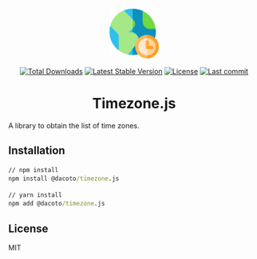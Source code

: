 <p align="center">
<img src="timezone.png"  height="100">
</p>

<p align="center">
<a href="https://www.npmjs.com/package/@dacoto/timezone.js"><img src="https://img.shields.io/npm/dt/@dacoto/timezone.js.svg" alt="Total Downloads"></a>
<a href="https://www.npmjs.com/package/@dacoto/timezone.js"><img src="https://img.shields.io/npm/v/@dacoto/timezone.js.svg" alt="Latest Stable Version"></a>
<a href="https://www.npmjs.com/package/@dacoto/timezone.js"><img src="https://img.shields.io/npm/l/@dacoto/timezone.js.svg" alt="License"></a>
<a href="https://github.com/dacoto/timezone.js"><img src="https://img.shields.io/github/last-commit/dacoto/timezone.js.svg" alt="Last commit"></a>
</p>

<h1 align="center">Timezone.js</h1>

A library to obtain the list of time zones.

## Installation

``` cmd
// npm install
npm install @dacoto/timezone.js

// yarn install
npm add @dacoto/timezone.js
```

## License

MIT